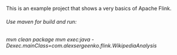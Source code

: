 This is an example project that shows a very basics of Apache Flink.

###### Use maven for build and run:

_mvn clean package
mvn exec:java -Dexec.mainClass=com.alexsergeenko.flink.WikipediaAnalysis_